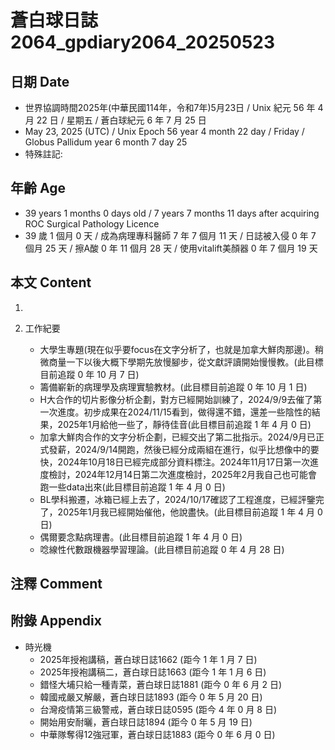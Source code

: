 [_metadata_:encoding]: - "utf-8"
[_metadata_:language]: - "zh-Hant-TW"
[_metadata_:fileformat]: - "markdown"
[_metadata_:MIME_type]: - "text/plain"
[_metadata_:markdown_version]: - "commonmark version 0.30"
[_metadata_:markdown_spec]: - "https://spec.commonmark.org/0.30/"

# 蒼白球日誌2064_gpdiary2064_20250523 #

## 日期 Date ##

* 世界協調時間2025年(中華民國114年，令和7年)5月23日 / Unix 紀元 56 年 4 月 22 日 / 星期五 / 蒼白球紀元 6 年 7 月 25 日
* May 23, 2025 (UTC) / Unix Epoch 56 year 4 month 22 day / Friday / Globus Pallidum year 6 month 7 day 25
* 特殊註記:

## 年齡 Age ##

* 39 years 1 months 0 days old / 7 years 7 months 11 days after acquiring ROC Surgical Pathology Licence
* 39 歲 1 個月 0 天 / 成為病理專科醫師 7 年 7 個月 11 天 / 日誌被入侵 0 年 7 個月 25 天 / 擦A酸 0 年 11 個月 28 天 / 使用vitalift美顏器 0 年 7 個月 19 天

## 本文 Content ##

1. 

2. 工作紀要

    - 大學生專題(現在似乎要focus在文字分析了，也就是加拿大鮮肉那邊)。稍微商量一下以後大概下學期先放慢腳步，從文獻評讀開始慢慢教。(此目標目前追蹤 0 年 10 月 7 日)
    - 籌備嶄新的病理學及病理實驗教材。(此目標目前追蹤 0 年 10 月 1 日)
    - H大合作的切片影像分析企劃，對方已經開始訓練了，2024/9/9去催了第一次進度。初步成果在2024/11/15看到，做得還不錯，還差一些陰性的結果，2025年1月給他一些了，靜待佳音(此目標目前追蹤 1 年 4 月 0 日)
    - 加拿大鮮肉合作的文字分析企劃，已經交出了第二批指示。2024/9月已正式發薪，2024/9/14開跑，然後已經分成兩組在進行，似乎比想像中的要快，2024年10月18日已經完成部分資料標注。2024年11月17日第一次進度檢討，2024年12月14日第二次進度檢討，2025年2月我自己也可能會跑一些data出來(此目標目前追蹤 1 年 4 月 0 日)
    - BL學科搬遷，冰箱已經上去了，2024/10/17確認了工程進度，已經評鑒完了，2025年1月我已經開始催他，他說盡快。(此目標目前追蹤 1 年 4 月 0 日)
    - 偶爾要念點病理書。(此目標目前追蹤 1 年 4 月 0 日)
    - 唸線性代數跟機器學習理論。(此目標目前追蹤 0 年 4 月 28 日)

## 注釋 Comment ##


## 附錄 Appendix ##

* 時光機
    - 2025年授袍講稿，蒼白球日誌1662 (距今 1 年 1 月 7 日)
    - 2025年授袍講稿二，蒼白球日誌1663 (距今 1 年 1 月 6 日)
    - 錯怪大埔只給一種青菜，蒼白球日誌1881 (距今 0 年 6 月 2 日)
    - 韓國戒嚴又解嚴，蒼白球日誌1893 (距今 0 年 5 月 20 日)
    - 台灣疫情第三級警戒，蒼白球日誌0595 (距今 4 年 0 月 8 日)
    - 開始用安耐曬，蒼白球日誌1894 (距今 0 年 5 月 19 日)
    - 中華隊奪得12強冠軍，蒼白球日誌1883 (距今 0 年 6 月 0 日)
